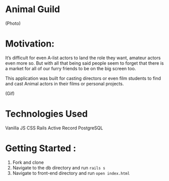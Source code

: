 # Animal Guild


(Photo)

# Motivation: 

It’s difficult for even A-list actors to land the role they want, amateur actors even more so. But with all that being said people seem to forget that there is a market for all of our furry friends to be on the big screen too. 

This application was built for casting directors or even film students to find and cast Animal actors in their films or personal projects. 


(Gif)

# Technologies Used
Vanilla JS 
CSS
Rails
Active Record 
PostgreSQL

# Getting Started :
1. Fork and clone 
2. Navigate to the db directory and run 
  `rails s` 
4. Navigate to front-end directory and run 
  `open index.html`
